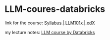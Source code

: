 # LLM-coures-databricks

link for the course:
[Syllabus | LLM101x | edX](https://courses.edx.org/courses/course-v1:Databricks+LLM101x+2T2023/c861b0726ce24e099ad80111145f4217/)

my lecture notes:
[LLM course by Databricks](LLM%20course%20by%20Databricks.md)
